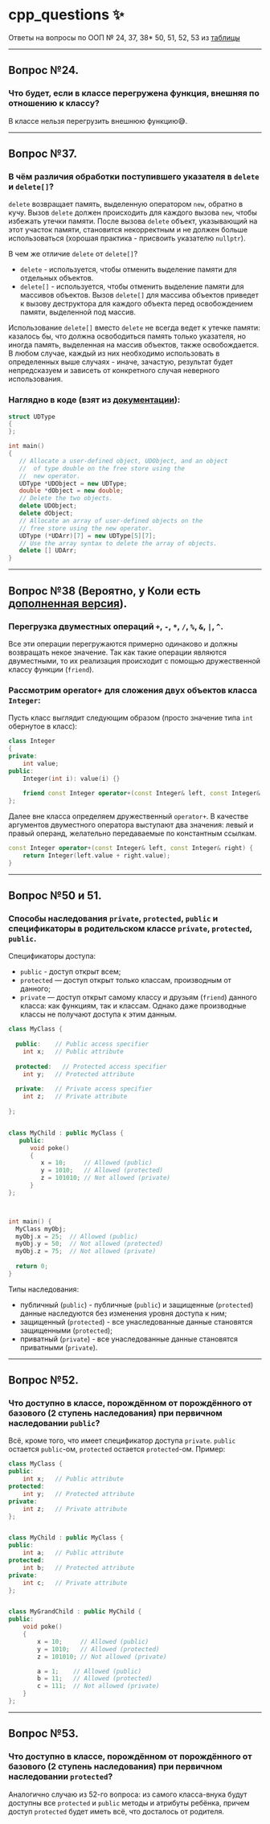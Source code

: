 # cpp_questions :sparkles:
Ответы на вопросы по ООП № 24, 37, 38* 50, 51, 52, 53 из [таблицы](https://docs.google.com/spreadsheets/d/1Xa1adOa6OHZmitgNn0bf2ZkWPHSHtjVP4N1kiDtX_wo/edit#gid=0)

---

## Вопрос №24.

### Что будет, если в классе перегружена функция, внешняя по отношению к классу?

В классе нельзя перегрузить внешнюю функцию:sweat_smile:. 

---

## Вопрос №37.

### В  чём  различия  обработки  поступившего  указателя  в  `delete` и `delete[]`?

`delete` возвращает память, выделенную оператором `new`, обратно в кучу. Вызов `delete` должен происходить для каждого вызова `new`, чтобы избежать утечки памяти. После вызова `delete` объект, указывающий на этот участок памяти, становится некорректным и не должен больше использоваться (хорошая практика - присвоить указателю `nullptr`).

В чем же отличие `delete` от `delete[]`?
- `delete` - используется, чтобы отменить выделение памяти для отдельных объектов.
- `delete[]` - используется, чтобы отменить выделение памяти для массивов объектов. Вызов `delete[]` для массива объектов приведет к вызову деструктора для каждого объекта перед освобождением памяти, выделенной под массив.

Использование `delete[]` вместо `delete` не всегда ведет к утечке памяти: казалось бы, что должна освободиться память только указателя, но иногда память, выделенная на массив объектов, также освобождается. В любом случае, каждый из них необходимо использовать в определенных выше случаях - иначе, зачастую, результат будет непредсказуем и зависеть от конкретного случая неверного использования.

### Наглядно в коде (взят из [документации](https://docs.microsoft.com/ru-ru/cpp/cpp/delete-operator-cpp?view=msvc-170)):
```cpp
struct UDType
{
};

int main()
{
   // Allocate a user-defined object, UDObject, and an object
   //  of type double on the free store using the
   //  new operator.
   UDType *UDObject = new UDType;
   double *dObject = new double;
   // Delete the two objects.
   delete UDObject;
   delete dObject;
   // Allocate an array of user-defined objects on the
   // free store using the new operator.
   UDType (*UDArr)[7] = new UDType[5][7];
   // Use the array syntax to delete the array of objects.
   delete [] UDArr;
}
```

---

## Вопрос №38 (Вероятно, у Коли есть [дополненная версия](https://github.com/Nick440Suvoro/OOP-exam-questions/blob/main/%D0%92%D0%BE%D0%BF%D1%80%D0%BE%D1%81%2038.md)).

### Перегрузка двуместных операций `+`, `-`, `*`, `/`, `%`, `&`, `|`, `^`.

Все эти операции перегружаются примерно одинаково и должны возвращать некое значение. Так как такие операции являются двуместными, то их реализация происходит с помощью дружественной классу функции (`friend`).

### Рассмотрим operator+ для сложения двух объектов класса `Integer`:
Пусть класс выглядит следующим образом (просто значение типа `int` обернутое в класс):
```cpp
class Integer
{
private:
    int value;
public:
    Integer(int i): value(i) {}
    
    friend const Integer operator+(const Integer& left, const Integer& right);
};
```

Далее вне класса определяем дружественный `operator+`. В качестве аргументов двуместного оператора выступают два значения: левый и правый операнд, желательно передаваемые по константным ссылкам.
```cpp
const Integer operator+(const Integer& left, const Integer& right) {
    return Integer(left.value + right.value);
}
```

---

## Вопрос №50 и 51.

### Способы наследования `private`, `protected`, `public` и спецификаторы в родительском классе `private`, `protected`, `public`.

Спецификаторы доступа:
- `public` - доступ открыт всем;
- `protected` — доступ открыт только классам, производным от данного;
- `private` — доступ открыт самому классу и друзьям (`friend`) данного класса: как функциям, так и классам. Однако даже производные классы не получают доступа к этим данным.

```cpp
class MyClass {
  
  public:    // Public access specifier
    int x;   // Public attribute
  
  protected:   // Protected access specifier
    int y;   // Protected attribute
  
  private:   // Private access specifier
    int z;   // Private attribute
    
};


class MyChild : public MyClass {
   public:
      void poke()
      {
         x = 10;     // Allowed (public)
         y = 1010;   // Allowed (protected)
         z = 101010; // Not allowed (private)
      }
};



int main() {
  MyClass myObj;
  myObj.x = 25;  // Allowed (public)
  myObj.y = 50;  // Not allowed (protected)
  myObj.z = 75;  // Not allowed (private)
  
  return 0;
}
```

Типы наследования:
- публичный (`public`) - публичные (`public`) и защищенные (`protected`) данные наследуются без изменения уровня доступа к ним;
- защищенный (`protected`) - все унаследованные данные становятся защищенными (`protected`);
- приватный (`private`) - все унаследованные данные становятся приватными (`private`).

---

## Вопрос №52.

### Что доступно в классе, порождённом от порождённого от базового (2 ступень наследования) при первичном наследовании `public`?

Всё, кроме того, что имеет спецификатор доступа `private`. `public` остается `public`-ом, `protected` остается `protected`-ом. Пример:

```cpp
class MyClass {
public:
    int x;   // Public attribute
protected:
    int y;   // Protected attribute
private:
    int z;   // Private attribute
};


class MyChild : public MyClass {
public:
    int a;   // Public attribute
protected:
    int b;   // Protected attribute
private:
    int c;   // Private attribute
};


class MyGrandChild : public MyChild {
public:
    void poke()
    {
        x = 10;     // Allowed (public)
        y = 1010;   // Allowed (protected)
        z = 101010; // Not allowed (private)

        a = 1;    // Allowed (public)
        b = 11;   // Allowed (protected)
        c = 111;  // Not allowed (private)
    }
};
```

---

## Вопрос №53.

### Что доступно в классе, порождённом от порождённого от базового (2 ступень наследования) при первичном наследовании `protected`?

Аналогично случаю из 52-го вопроса: из самого класса-внука будут доступны все `protected` и `public` методы и атрибуты ребёнка, причем доступ `protected` будет иметь всё, что досталось от родителя.
